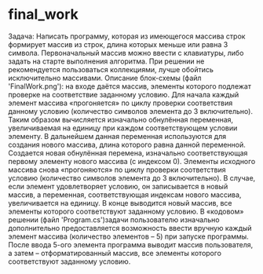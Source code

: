 # final_work
Задача: Написать программу, которая из имеющегося массива строк формирует массив из строк, длина которых меньше или равна 3 символа. Первоначальный массив можно ввести с клавиатуры, либо задать на старте выполнения алгоритма. При решении не рекомендуется пользоваться коллекциями, лучше обойтись исключительно массивами. 
Описание блок-схемы (файл 'FinalWork.png'): на входе даётся массив, элементы которого подлежат проверке на соответствие заданному условию. Для начала каждый элемент массива «прогоняется» по циклу проверки соответствия данному условию (количество символов элемента до 3 включительно). Таким образом вычисляется изначально обнулённая переменная, увеличиваемая на единицу при каждом соответствующем условии элементу. В дальнейшем данная переменная используются для создания нового массива, длина которого равна данной переменной. Создается новая обнулённая перемена, изначально соответствующая первому элементу нового массива (с индексом 0). Элементы исходного массива снова «прогоняются» по циклу проверки соответствия условию (количество символов элемента до 3 включительно). В случае, если элемент удовлетворяет условию, он записывается в новый массив, а переменная, соответствующая индексам нового массива, увеличивается на единицу. В конце выводится новый массив, все элементы которого соответствуют заданному условию.
В «кодовом» решении (файл 'Program.cs')задачи пользователю изначально дополнительно предоставляется возможность ввести вручную каждый элемент массива (количество элементов – 5) при запуске программы. После ввода 5-ого элемента программа выводит массив пользователя, а затем – отформатированный массив, все элементы которого соответствуют заданному условию.
